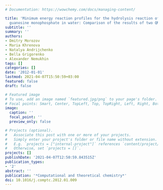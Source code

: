 ```yaml
---
# Documentation: https://wowchemy.com/docs/managing-content/

title: 'Minimum energy reaction profiles for the hydrolysis reaction of the cyclic
  guanosine monophosphate in water: Comparison of the results of two QM/MM approaches'
subtitle: ''
summary: ''
authors:
- Dmitry Morozov
- Maria Khrenova
- Natalya Andrijchenko
- Bella Grigorenko
- Alexander Nemukhin
tags: []
categories: []
date: '2012-01-01'
lastmod: 2021-04-07T15:50:59+03:00
featured: false
draft: false

# Featured image
# To use, add an image named `featured.jpg/png` to your page's folder.
# Focal points: Smart, Center, TopLeft, Top, TopRight, Left, Right, BottomLeft, Bottom, BottomRight.
image:
  caption: ''
  focal_point: ''
  preview_only: false

# Projects (optional).
#   Associate this post with one or more of your projects.
#   Simply enter your project's folder or file name without extension.
#   E.g. `projects = ["internal-project"]` references `content/project/deep-learning/index.md`.
#   Otherwise, set `projects = []`.
projects: []
publishDate: '2021-04-07T12:50:59.843515Z'
publication_types:
- '2'
abstract: ''
publication: '*Computational and theoretical chemistry*'
doi: 10.1016/j.comptc.2012.01.009
---
```


